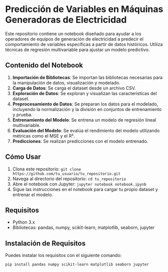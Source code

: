# Predicción de Variables en Máquinas Generadoras de Electricidad

Este repositorio contiene un notebook diseñado para ayudar a los operadores de equipos de generación de electricidad a predecir el comportamiento de variables específicas a partir de datos históricos. Utiliza técnicas de regresión multivariable para ajustar un modelo predictivo.

## Contenido del Notebook

1. **Importación de Bibliotecas**: Se importan las bibliotecas necesarias para la manipulación de datos, visualización y modelado.
2. **Carga de Datos**: Se carga el dataset desde un archivo CSV.
3. **Exploración de Datos**: Se exploran y visualizan las características del dataset.
4. **Preprocesamiento de Datos**: Se preparan los datos para el modelado, incluyendo la normalización y la división en conjuntos de entrenamiento y prueba.
5. **Entrenamiento del Modelo**: Se entrena un modelo de regresión lineal multivariable.
6. **Evaluación del Modelo**: Se evalúa el rendimiento del modelo utilizando métricas como el MSE y el R².
7. **Predicciones**: Se realizan predicciones con el modelo entrenado.

## Cómo Usar

1. Clona este repositorio: `git clone https://github.com/tu_usuario/tu_repositorio.git`
2. Navega al directorio del repositorio: `cd tu_repositorio`
3. Abre el notebook con Jupyter: `jupyter notebook notebook.ipynb`
4. Sigue las instrucciones en el notebook para cargar tu propio dataset y entrenar el modelo.

## Requisitos

- Python 3.x
- Bibliotecas: pandas, numpy, scikit-learn, matplotlib, seaborn, jupyter

## Instalación de Requisitos

Puedes instalar los requisitos con el siguiente comando:
```sh
pip install pandas numpy scikit-learn matplotlib seaborn jupyter
